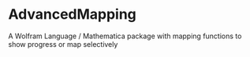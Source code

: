 # AdvancedMapping
A Wolfram Language / Mathematica package with mapping functions to show progress or map selectively
